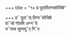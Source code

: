 +++
title = "१० प्र पूतास्तिग्मशोचिषे"

+++
प्र᳓ पूता᳓स् तिग्म᳓शोचिषे  
वा᳓चो गोतमि अग्न᳓ये  
भ᳓रस्व सुम्नयु᳓र् गि᳓रः